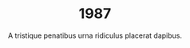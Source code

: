 ---
layout: "post"
title: "1987"
timeline: "false"
teaserText: "Penatibus nec lorem montes adipiscing porttitor augue quis pulvinar velit et? Penatibus nec lorem montes adipiscing porttitor augue quis pulvinar velit et?"
subtitle: "A tristique penatibus urna ridiculus placerat dapibus."
video: "http://player.vimeo.com/video/63683408"
teaserImg: "1987-teaser.jpg"
featureImg: "1987-feature.jpg"

statistics:
- stat: "1011"
  desc: "Canadians diagnosed with AIDS."
  link: "http://www.cdnaids.ca/canadianaidssocietymilestones"
  type: "webpage"

- stat: "524"
  desc: "HIV/AIDS Deaths in Canada."
  link: "http://www.phac-aspc.gc.ca/aids-sida/publication/survreport/2009/dec/9-eng.php"
  type: "webpage"

- stat: "5 to 10"
  desc: "million estimated to be infected worldwide by the WHO."
  link: "http://www.avert.org/aids-history87-92.htm"
  type: "webpage"

global:
- item: "AZT is approved by the US FDA for use in the treatment of HIV/AIDS, but is virtually unavailable to everyone in Africa."
  link: "http://www.fda.gov/ForConsumers/ByAudience/ForPatientAdvocates/HIVandAIDSActivities/ucm151074.htm"
  type: "webpage"

- item: "US immigration bans people with HIV/AIDS."
  link: "http://www.amfar.org/thirty-years-of-hiv/aids-snapshots-of-an-epidemic/"
  type: "webpage"

- item: "'And the Band Played' written by Randy Shilts, is  published."
  link: "http://www.amfar.org/thirty-years-of-hiv/aids-snapshots-of-an-epidemic/"
  type: "webpage"

- item: "U.S. President Ronald Reagan for the first time publicly uses the word AIDS, five years after its discovery."
  link: "https://www.youtube.com/watch?v=Sxz9M36LjYY"
  type: "video"

- item: "FDA labels condoms for the prevention of AIDS."
  link: "http://www.pbs.org/now/classroom/timelineaids.pdf"
  type: "pdf"

- item: "AZT costs $10,000 per year, most expensive drug in history."
  link: "www.amfar.org/thirty-years-of-hiv/aids-snapshots-of-an-epidemic/"
  type: "webpage"

- item: "Needle exchanges are first piloted in the UK."
  link: "http://news.bbc.co.uk/1/hi/health/5033810.stm"
  type: "webpage"

national:
- item: "AZT approved in Canada."
  link: "http://www.actoronto.org/home.nsf/pages/acttimeline"
  type: "webpage"

- item: "The Toronto People with AIDS Foundation (TPWAF) is formed."
  link: "http://www.actoronto.org/home.nsf/pages/acttimeline"
  type: "webpage"

year:
- item: "The Simpsons cartoon first appears as a series of shorts on The Tracey Ullman Show."
  link: "http://watch-simpsons-online.blogspot.com/2013/01/watch-simpsons-online-watch-simpsons.html"
  type: "video"

- item: "Canada introduces a one dollar coin, nicknamed the 'Loonie'"
  link: "http://www.cbc.ca/archives/categories/economy-business/banks/banks-general/introducing-the-loonie.html"
  type: "webpage"

local:

- item: "First AIDS Candlelight Memorial in Vancouver."
  link: "http://www.projectremember.ca/TimeLine.aspx"
  type: "webpage"

- item: "AIDS Vancouver's first Executive Director, Bob Tivey is fired for statements he made without the AIDS Vancouver board's sanctioning."
  link: ""
  type: "image"
  
- item: "The provincial government introduces Bill 34, a legislation that called for quarantining of people with AIDS. 'Quarantine Plan for AIDS'."
---
